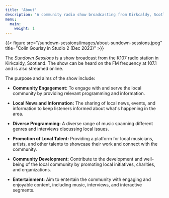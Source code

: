 ```yaml
---
title: 'About'
description: 'A community radio show broadcasting from Kirkcaldy, Scotland'
menu:
  main:
    weight: 1
---
```

{{< figure src="/sundown-sessions/images/about-sundown-sessions.jpeg" title="Colin Gourlay in Studio 2 (Dec 2023)" >}}

The _Sundown Sessions_ is a show broadcast from the K107 radio station in Kirkcaldy, Scotland. The show can be heard on the FM frequency at 107.1
and is also streamed online.

The purpose and aims of the show include:

- **Community Engagement:** To engage with and serve the local community by providing relevant programming and information. 

- **Local News and Information:** The sharing of local news, events, and information to keep listeners informed about what's happening in the area. 

- **Diverse Programming:** A diverse range of music spanning different genres and interviews discussing local issues. 
 
- **Promotion of Local Talent:** Providing a platform for local musicians, artists, and other talents to showcase their work and connect with the community. 

- **Community Development:** Contribute to the development and well-being of the local community by promoting local initiatives, charities, and organizations.

- **Entertainment:** Aim to entertain the community with engaging and enjoyable content, including music, interviews, and interactive segments.
